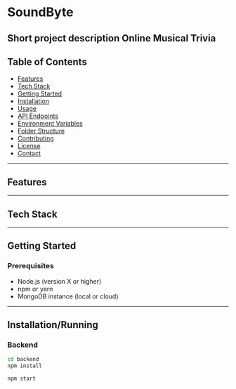 # SoundByte

**Short project description** 
Online Musical Trivia
---

## Table of Contents

- [Features](#features)
- [Tech Stack](#tech-stack)
- [Getting Started](#getting-started)
- [Installation](#installation)
- [Usage](#usage)
- [API Endpoints](#api-endpoints)
- [Environment Variables](#environment-variables)
- [Folder Structure](#folder-structure)
- [Contributing](#contributing)
- [License](#license)
- [Contact](#contact)

---

## Features


---

## Tech Stack


---

## Getting Started

### Prerequisites

- Node.js (version X or higher)
- npm or yarn
- MongoDB instance (local or cloud)

---

## Installation/Running

### Backend

```bash
cd backend
npm install

npm start